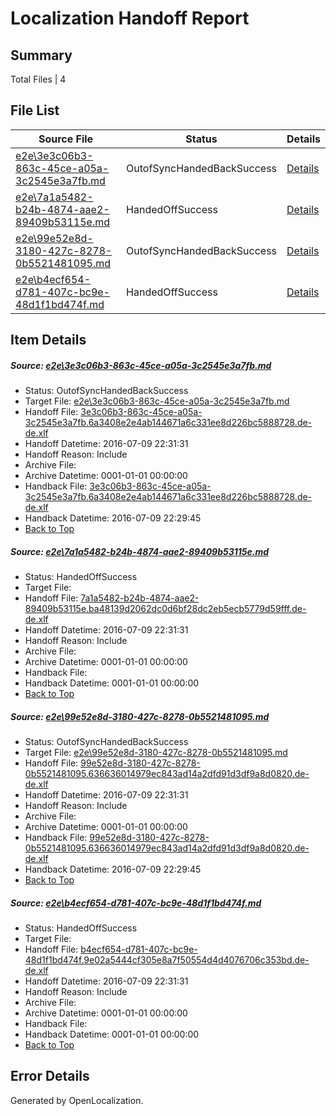 # <a name='report-top'></a> Localization Handoff Report

## Summary
 Total Files | 4

## File List
 Source File | Status | Details 
 ----------- | ------ | ------- 
 [e2e\3e3c06b3-863c-45ce-a05a-3c2545e3a7fb.md](https://github.com/OpenLocalizationTestOrg/oltest/blob/063e6459ff1daaa1beae951ecb13ce3f260b3b80/e2e/3e3c06b3-863c-45ce-a05a-3c2545e3a7fb.md) | OutofSyncHandedBackSuccess | [Details](#b5c645ff7e354b5859454cb8e8e707bb6bfe73452)
 [e2e\7a1a5482-b24b-4874-aae2-89409b53115e.md](https://github.com/OpenLocalizationTestOrg/oltest/blob/0f44ce177551a798b662b0a49cbfde477c2e9d05/e2e/7a1a5482-b24b-4874-aae2-89409b53115e.md) | HandedOffSuccess | [Details](#00b7a36db603bfcb56328b4715cf1bedc9d04e7d3)
 [e2e\99e52e8d-3180-427c-8278-0b5521481095.md](https://github.com/OpenLocalizationTestOrg/oltest/blob/063e6459ff1daaa1beae951ecb13ce3f260b3b80/e2e/99e52e8d-3180-427c-8278-0b5521481095.md) | OutofSyncHandedBackSuccess | [Details](#f70121ffe108c3adf477f6ba27819a7ba80b87cb5)
 [e2e\b4ecf654-d781-407c-bc9e-48d1f1bd474f.md](https://github.com/OpenLocalizationTestOrg/oltest/blob/6e075590aea62efbefc31888406c499cb63461ea/e2e/b4ecf654-d781-407c-bc9e-48d1f1bd474f.md) | HandedOffSuccess | [Details](#293eb561d743432fc77942b3342be0c2f8a034af6)

## Item Details
##### <a name='b5c645ff7e354b5859454cb8e8e707bb6bfe73452'></a> Source: [e2e\3e3c06b3-863c-45ce-a05a-3c2545e3a7fb.md](https://github.com/OpenLocalizationTestOrg/oltest/blob/063e6459ff1daaa1beae951ecb13ce3f260b3b80/e2e/3e3c06b3-863c-45ce-a05a-3c2545e3a7fb.md)
* Status: OutofSyncHandedBackSuccess
* Target File: [e2e\3e3c06b3-863c-45ce-a05a-3c2545e3a7fb.md](https://github.com/OpenLocalizationTestOrg/oltest-dede-fly/blob/2411e615774b61932c3e0ad7cbec82203c65a756/e2e/3e3c06b3-863c-45ce-a05a-3c2545e3a7fb.md)
* Handoff File: [3e3c06b3-863c-45ce-a05a-3c2545e3a7fb.6a3408e2e4ab144671a6c331ee8d226bc5888728.de-de.xlf](https://github.com/OpenLocalizationTestOrg/olhandoff-e2e/blob/f152fa983ed5a456df80ff3d6616b7f05ea590e2/ol-handoff/OpenLocalizationTestOrg/oltest-dede-fly/ci/ht/3e3c06b3-863c-45ce-a05a-3c2545e3a7fb.6a3408e2e4ab144671a6c331ee8d226bc5888728.de-de.xlf)
* Handoff Datetime: 2016-07-09 22:31:31
* Handoff Reason: Include
* Archive File: 
* Archive Datetime: 0001-01-01 00:00:00
* Handback File: [3e3c06b3-863c-45ce-a05a-3c2545e3a7fb.6a3408e2e4ab144671a6c331ee8d226bc5888728.de-de.xlf](https://github.com/OpenLocalizationTestOrg/olhandback-e2e/blob/2c426a6c866097f777dc36db2bb96cef52b9272f/ol-handback/OpenLocalizationTestOrg/oltest-dede-fly/ci/high/3e3c06b3-863c-45ce-a05a-3c2545e3a7fb.6a3408e2e4ab144671a6c331ee8d226bc5888728.de-de.xlf)
* Handback Datetime: 2016-07-09 22:29:45
* [Back to Top](#report-top)

##### <a name='00b7a36db603bfcb56328b4715cf1bedc9d04e7d3'></a> Source: [e2e\7a1a5482-b24b-4874-aae2-89409b53115e.md](https://github.com/OpenLocalizationTestOrg/oltest/blob/0f44ce177551a798b662b0a49cbfde477c2e9d05/e2e/7a1a5482-b24b-4874-aae2-89409b53115e.md)
* Status: HandedOffSuccess
* Target File: 
* Handoff File: [7a1a5482-b24b-4874-aae2-89409b53115e.ba48139d2062dc0d6bf28dc2eb5ecb5779d59fff.de-de.xlf](https://github.com/OpenLocalizationTestOrg/olhandoff-e2e/blob/f152fa983ed5a456df80ff3d6616b7f05ea590e2/ol-handoff/OpenLocalizationTestOrg/oltest-dede-fly/ci/ht/7a1a5482-b24b-4874-aae2-89409b53115e.ba48139d2062dc0d6bf28dc2eb5ecb5779d59fff.de-de.xlf)
* Handoff Datetime: 2016-07-09 22:31:31
* Handoff Reason: Include
* Archive File: 
* Archive Datetime: 0001-01-01 00:00:00
* Handback File: 
* Handback Datetime: 0001-01-01 00:00:00
* [Back to Top](#report-top)

##### <a name='f70121ffe108c3adf477f6ba27819a7ba80b87cb5'></a> Source: [e2e\99e52e8d-3180-427c-8278-0b5521481095.md](https://github.com/OpenLocalizationTestOrg/oltest/blob/063e6459ff1daaa1beae951ecb13ce3f260b3b80/e2e/99e52e8d-3180-427c-8278-0b5521481095.md)
* Status: OutofSyncHandedBackSuccess
* Target File: [e2e\99e52e8d-3180-427c-8278-0b5521481095.md](https://github.com/OpenLocalizationTestOrg/oltest-dede-fly/blob/2411e615774b61932c3e0ad7cbec82203c65a756/e2e/99e52e8d-3180-427c-8278-0b5521481095.md)
* Handoff File: [99e52e8d-3180-427c-8278-0b5521481095.636636014979ec843ad14a2dfd91d3df9a8d0820.de-de.xlf](https://github.com/OpenLocalizationTestOrg/olhandoff-e2e/blob/f152fa983ed5a456df80ff3d6616b7f05ea590e2/ol-handoff/OpenLocalizationTestOrg/oltest-dede-fly/ci/ht/99e52e8d-3180-427c-8278-0b5521481095.636636014979ec843ad14a2dfd91d3df9a8d0820.de-de.xlf)
* Handoff Datetime: 2016-07-09 22:31:31
* Handoff Reason: Include
* Archive File: 
* Archive Datetime: 0001-01-01 00:00:00
* Handback File: [99e52e8d-3180-427c-8278-0b5521481095.636636014979ec843ad14a2dfd91d3df9a8d0820.de-de.xlf](https://github.com/OpenLocalizationTestOrg/olhandback-e2e/blob/2c426a6c866097f777dc36db2bb96cef52b9272f/ol-handback/OpenLocalizationTestOrg/oltest-dede-fly/ci/high/99e52e8d-3180-427c-8278-0b5521481095.636636014979ec843ad14a2dfd91d3df9a8d0820.de-de.xlf)
* Handback Datetime: 2016-07-09 22:29:45
* [Back to Top](#report-top)

##### <a name='293eb561d743432fc77942b3342be0c2f8a034af6'></a> Source: [e2e\b4ecf654-d781-407c-bc9e-48d1f1bd474f.md](https://github.com/OpenLocalizationTestOrg/oltest/blob/6e075590aea62efbefc31888406c499cb63461ea/e2e/b4ecf654-d781-407c-bc9e-48d1f1bd474f.md)
* Status: HandedOffSuccess
* Target File: 
* Handoff File: [b4ecf654-d781-407c-bc9e-48d1f1bd474f.9e02a5444cf305e8a7f50554d4d4076706c353bd.de-de.xlf](https://github.com/OpenLocalizationTestOrg/olhandoff-e2e/blob/f152fa983ed5a456df80ff3d6616b7f05ea590e2/ol-handoff/OpenLocalizationTestOrg/oltest-dede-fly/ci/ht/b4ecf654-d781-407c-bc9e-48d1f1bd474f.9e02a5444cf305e8a7f50554d4d4076706c353bd.de-de.xlf)
* Handoff Datetime: 2016-07-09 22:31:31
* Handoff Reason: Include
* Archive File: 
* Archive Datetime: 0001-01-01 00:00:00
* Handback File: 
* Handback Datetime: 0001-01-01 00:00:00
* [Back to Top](#report-top)


## Error Details

Generated by OpenLocalization.
